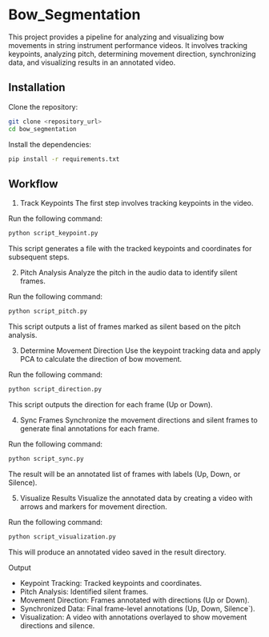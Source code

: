 # Bow_Segmentation

This project provides a pipeline for analyzing and visualizing bow movements in string instrument performance videos. It involves tracking keypoints, analyzing pitch, determining movement direction, synchronizing data, and visualizing results in an annotated video.

## Installation

Clone the repository:

```bash
git clone <repository_url>
cd bow_segmentation
```

Install the dependencies:

```bash
pip install -r requirements.txt
```

## Workflow

1. Track Keypoints
The first step involves tracking keypoints in the video.

Run the following command:

```bash
python script_keypoint.py
```
This script generates a file with the tracked keypoints and coordinates for subsequent steps.

2. Pitch Analysis
Analyze the pitch in the audio data to identify silent frames.

Run the following command:

```bash
python script_pitch.py
```
This script outputs a list of frames marked as silent based on the pitch analysis.

3. Determine Movement Direction
Use the keypoint tracking data and apply PCA to calculate the direction of bow movement.

Run the following command:

```bash
python script_direction.py
```
This script outputs the direction for each frame (Up or Down).

4. Sync Frames
Synchronize the movement directions and silent frames to generate final annotations for each frame.

Run the following command:

```bash
python script_sync.py
```
The result will be an annotated list of frames with labels (Up, Down, or Silence).

5. Visualize Results
Visualize the annotated data by creating a video with arrows and markers for movement direction.

Run the following command:

```bash
python script_visualization.py
```
This will produce an annotated video saved in the result directory.

Output
- Keypoint Tracking: Tracked keypoints and coordinates.
- Pitch Analysis: Identified silent frames.
- Movement Direction: Frames annotated with directions (Up or Down).
- Synchronized Data: Final frame-level annotations (Up, Down, Silence`).
- Visualization: A video with annotations overlayed to show movement directions and silence.

